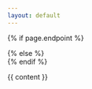 ```yaml
---
layout: default
---
```


{% if page.endpoint %}
    <div class="container story" data-endpoint="{{ page.endpoint }}" data-output="{{ page.output }}">
{% else %}
    <!-- Fallback to default labs endpoint -->
    <div class="container story" data-endpoint="https://data.labs.pdok.nl/sparql/" data-output="{{ page.output }}">
{% endif %}

{{ content }}

</div>
<style>
.google-visualization-table .gradient {
  color: black;
  font-family: inherit;
}
/*Changes made to the colours of the headers from sparql. Could only be forced with important at the moment.*/
th {
color: black;
  background: white;
}
.yasgui .yasqe .CodeMirror-fullscreen {
  top: 100px !important;
}
header {
  display: none;
}
.wrapper {
  width: 95%;
}
section {
  margin-left: 50px;
  // margin-right: 50px;
}
</style>
<!--[if !IE]><script>fixScale(document);</script><![endif]-->
<link href="/assets/css/yasgui.bootstrap.css" rel="stylesheet" type="text/css">
<link href="/assets/css/yasgui.min.css" rel="stylesheet" type="text/css">
<!-- removal of the flex tag for the .yasgui .yasr .yasr_btn to improve styling issue. -->
<style type="text/css">
  .yasgui .yasr .yasr_btn {
    display: flow-root;
  }
</style>
<script src="/assets/js/yasgui.min.js"></script>
<script src="/assets/js/yasgui.polyfill.min.js"></script>
<script type="text/javascript">
  window.onload = function () {
    window.Yasgui.Yasr.Instance.plugins.geo.defaults.defaults.grouped = false; //### CHANGE GROUPING FROM grouped = false => visualization = 'grouped'
    {% if page.basemap %}
    window.Yasgui.Yasr.Instance.plugins.geo.defaults.defaults.map = "{{ page.basemap }}";
    window.Yasgui.Yasr.Instance.plugins.geo3d.defaults.map =  "{{ page.basemap }}";
    {% else %}
    window.Yasgui.Yasr.Instance.plugins.geo.defaults.defaults.map = "nlmaps";
    window.Yasgui.Yasr.Instance.plugins.geo3d.defaults.map =  "nlmaps";
    {% endif %}
    Yasgui.stories()
  };
</script>
